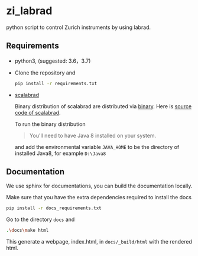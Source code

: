 # zi_labrad

python script to control Zurich instruments by using labrad.



## Requirements

- python3, (suggested: 3.6，3.7)

- Clone the repository and

  ```bash
  pip install -r requirements.txt
  ```

  

- [scalabrad](https://github.com/ZeeUTao/scalabrad)

  Binary distribution of scalabrad are distributed via [binary](https://bintray.com/labrad/generic/scalabrad#files). Here is [source code of scalabrad](https://github.com/ZeeUTao/scalabrad). 

  To run the binary distribution

  > You'll need to have Java 8 installed on your system. 

  and add the environmental variable `JAVA_HOME` to be the directory of installed Java8, for example `D:\Java8`

  

## Documentation

We use sphinx for documentations, you can build the documentation locally.

Make sure that you have the extra dependencies required to install the docs

```bash
pip install -r docs_requirements.txt
```

Go to the directory `docs` and

```bash
.\docs\make html
```

This generate a webpage, index.html, in `docs/_build/html` with the rendered html.